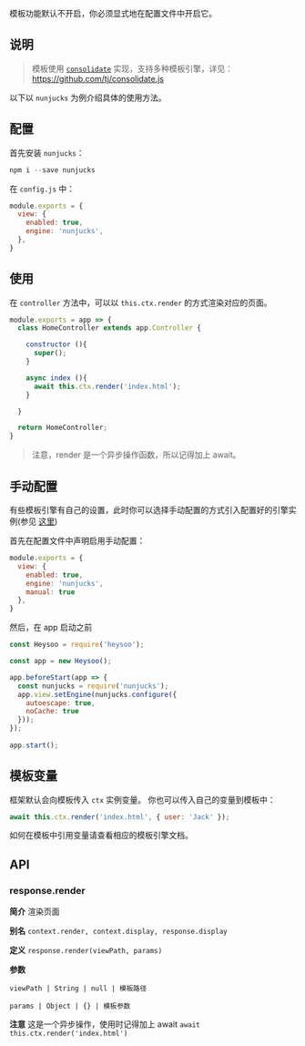 <p class="tip">
  模板功能默认不开启，你必须显式地在配置文件中开启它。
</p>

## 说明
> 模板使用 [`consolidate`](https://github.com/tj/consolidate.js) 实现，支持多种模板引擎，详见：https://github.com/tj/consolidate.js


以下以 `nunjucks` 为例介绍具体的使用方法。

## 配置
首先安装 `nunjucks`：
```js
npm i --save nunjucks
```
在 `config.js` 中：
```js
module.exports = {
  view: {
    enabled: true,
    engine: 'nunjucks',
  },
}
```

## 使用
在 `controller` 方法中，可以以 `this.ctx.render` 的方式渲染对应的页面。
```js
module.exports = app => {
  class HomeController extends app.Controller {

    constructor (){
      super();
    }

    async index (){
      await this.ctx.render('index.html');
    }

  }

  return HomeController;
}
```
> 注意，render 是一个异步操作函数，所以记得加上 await。

## 手动配置
有些模板引擎有自己的设置，此时你可以选择手动配置的方式引入配置好的引擎实例(参见 [这里](https://github.com/tj/consolidate.js#template-engine-instances))

首先在配置文件中声明启用手动配置：
```js
module.exports = {
  view: {
    enabled: true,
    engine: 'nunjucks',
    manual: true
  },
}
```
然后，在 app 启动之前
```js
const Heysoo = require('heysoo');

const app = new Heysoo();

app.beforeStart(app => {
  const nunjucks = require('nunjucks');
  app.view.setEngine(nunjucks.configure({
    autoescape: true,
    noCache: true
  }));
});
  
app.start();
```

## 模板变量
框架默认会向模板传入 `ctx` 实例变量。
你也可以传入自己的变量到模板中：
```js
await this.ctx.render('index.html', { user: 'Jack' });
```
如何在模板中引用变量请查看相应的模板引擎文档。

## API

### response.render
**简介** 渲染页面

**别名** `context.render, context.display, response.display`

**定义** `response.render(viewPath, params)`

**参数** 

`viewPath | String | null | 模板路径`

`params | Object | {} | 模板参数`

**注意** 这是一个异步操作，使用时记得加上 await `await this.ctx.render('index.html')`